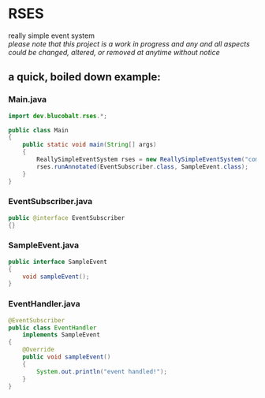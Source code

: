 # RSES
really simple event system
<br>
*please note that this project is a work in progress and any and all aspects could be changed, altered, or removed at anytime without notice*

## a quick, boiled down example:
### Main.java
```java 
import dev.blucobalt.rses.*;

public class Main
{
    public static void main(String[] args)
    {
        ReallySimpleEventSystem rses = new ReallySimpleEventSystem("com.example");
        rses.runAnnotated(EventSubscriber.class, SampleEvent.class);
    }
}
```
### EventSubscriber.java
```java
public @interface EventSubscriber
{}
```
### SampleEvent.java
```java
public interface SampleEvent
{
    void sampleEvent();
}
```
### EventHandler.java
```java
@EventSubscriber
public class EventHandler
    implements SampleEvent
{
    @Override
    public void sampleEvent()
    {
        System.out.println("event handled!");
    }
}
```